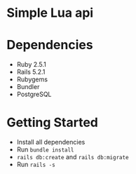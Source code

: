 # Simple Lua api

# Dependencies
* Ruby 2.5.1
* Rails 5.2.1
* Rubygems
* Bundler
* PostgreSQL

# Getting Started
* Install all dependencies
* Run `bundle install`
* `rails db:create` and `rails db:migrate`
* Run `rails -s`
